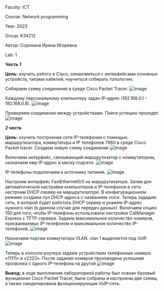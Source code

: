 Faculty: ICT

Course: Network programming

Year: 2023

Group: K34212

Автор: Сорокина Ирина Игоревна

Lab: 1

***Часть 1***

**Цель:** изучить работу в Cisco, ознакомиться с интерфейсами основных устройств, типами кабелей, научиться собирать топологию.

Собираем схему соединения в среде Cisco Packet Tracer.
![image](https://user-images.githubusercontent.com/58992611/231841631-79d3e91e-0a6b-476a-979c-706e1aa38204.png)

Каждому персональному компьютеру задан IP-aдрес (192.168.0.1 - 192.168.0.8).
![image](https://user-images.githubusercontent.com/58992611/231841700-2abe17be-ef04-4c41-88b9-333c6d855e8c.png)

Проверяем соединение между устройствами. Пинги успешно проходят.
![image](https://user-images.githubusercontent.com/58992611/231841759-1b3eadcf-d412-4e30-a855-9e50f48577d6.png)

***2 часть***

**Цель:** изучить построение сети IP-телефонии с помощью маршрутизатора, коммутатора и IP телефонов 7960 в среде Cisco Packet tracer.
Создаем новую схему соединения
![image](https://user-images.githubusercontent.com/58992611/231841812-811e1f7f-c784-495e-b7ad-6ead180208e3.png)

Включаем интерфейс, связывающий маршрутизатор с коммутатором, назначаем ему IP-адрес и маску подсети.
![image](https://user-images.githubusercontent.com/58992611/231841866-edcf71bf-be9a-4e93-933e-a69402256eef.png)

IP-телефоны подключаем к источнику питания.
![image](https://user-images.githubusercontent.com/58992611/231841939-d17752bd-81bb-4949-b305-ab8da32d26ac.png)

Настроим интерфейс FastEthernet0/0 на маршрутизаторе. Затем для автоматической настройки компьютеров и IP-телефонов в сети настроим DHCP сервер на маршрутизаторе. В конфигурационном режиме создаем пул DHCP адреса с названием voice. Теперь зададим сеть, в которой будет работать DHCP сервер и укажем IP-адрес нужного vlan (в данном случае для передач данных). Включаем опцию 150 для того, чтобы IP-телефоны использовали настройки CallManager Express с TFTP сервера.
Задаем максимальное количество номеров, присваиваемых IP-телефоном и максимальное количество IP-телефонов.
![image](https://user-images.githubusercontent.com/58992611/231842001-525d48a8-f8d8-4042-9ed0-589a745eb720.png)

Назначаем портам коммутатора VLAN. vlan 1 выделяется под VoIP.
![image](https://user-images.githubusercontent.com/58992611/231842051-21071d61-1bb3-4b5f-8261-962a893d2d8e.png)

Теперь в консоли роутера задаем устройствам телефонные номера: «11111» и «2222». После задания номеров произведена успешная прозвонка с одного IP-телефона на другой
![image](https://user-images.githubusercontent.com/58992611/231842094-bd2bcb5d-e1b0-4dbd-a864-d2489b2ee445.png)

**Вывод:** в ходе выполнения лабораторной работы был освоен базовый функционал Cisco Packet Tracer, были собраны и настроены две схемы, а также смоделирована функционирующая VoIP-сеть.
